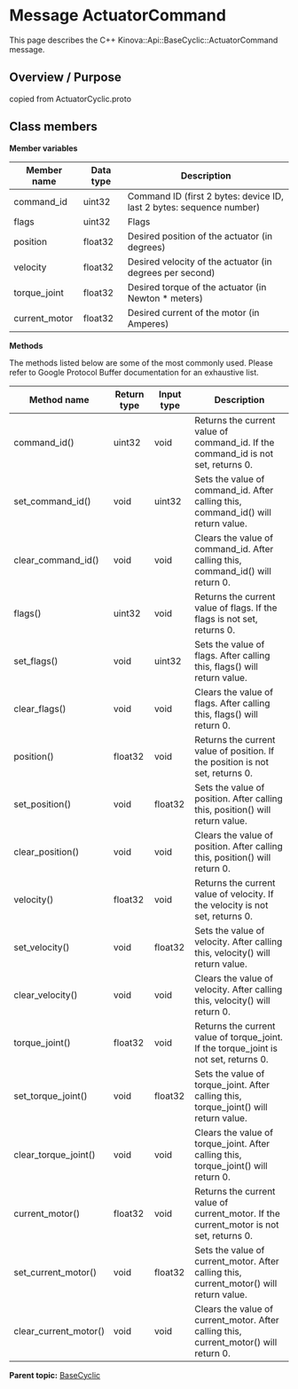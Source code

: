 # Message ActuatorCommand

This page describes the C++ Kinova::Api::BaseCyclic::ActuatorCommand message.

## Overview / Purpose

copied from ActuatorCyclic.proto

## Class members

 **Member variables** 

|Member name|Data type|Description|
|-----------|---------|-----------|
|command\_id|uint32|Command ID \(first 2 bytes: device ID, last 2 bytes: sequence number\)|
|flags|uint32|Flags|
|position|float32|Desired position of the actuator \(in degrees\)|
|velocity|float32|Desired velocity of the actuator \(in degrees per second\)|
|torque\_joint|float32|Desired torque of the actuator \(in Newton \* meters\)|
|current\_motor|float32|Desired current of the motor \(in Amperes\)|

 **Methods** 

The methods listed below are some of the most commonly used. Please refer to Google Protocol Buffer documentation for an exhaustive list.

|Method name|Return type|Input type|Description|
|-----------|-----------|----------|-----------|
|command\_id\(\)|uint32|void|Returns the current value of command\_id. If the command\_id is not set, returns 0.|
|set\_command\_id\(\)|void|uint32|Sets the value of command\_id. After calling this, command\_id\(\) will return value.|
|clear\_command\_id\(\)|void|void|Clears the value of command\_id. After calling this, command\_id\(\) will return 0.|
|flags\(\)|uint32|void|Returns the current value of flags. If the flags is not set, returns 0.|
|set\_flags\(\)|void|uint32|Sets the value of flags. After calling this, flags\(\) will return value.|
|clear\_flags\(\)|void|void|Clears the value of flags. After calling this, flags\(\) will return 0.|
|position\(\)|float32|void|Returns the current value of position. If the position is not set, returns 0.|
|set\_position\(\)|void|float32|Sets the value of position. After calling this, position\(\) will return value.|
|clear\_position\(\)|void|void|Clears the value of position. After calling this, position\(\) will return 0.|
|velocity\(\)|float32|void|Returns the current value of velocity. If the velocity is not set, returns 0.|
|set\_velocity\(\)|void|float32|Sets the value of velocity. After calling this, velocity\(\) will return value.|
|clear\_velocity\(\)|void|void|Clears the value of velocity. After calling this, velocity\(\) will return 0.|
|torque\_joint\(\)|float32|void|Returns the current value of torque\_joint. If the torque\_joint is not set, returns 0.|
|set\_torque\_joint\(\)|void|float32|Sets the value of torque\_joint. After calling this, torque\_joint\(\) will return value.|
|clear\_torque\_joint\(\)|void|void|Clears the value of torque\_joint. After calling this, torque\_joint\(\) will return 0.|
|current\_motor\(\)|float32|void|Returns the current value of current\_motor. If the current\_motor is not set, returns 0.|
|set\_current\_motor\(\)|void|float32|Sets the value of current\_motor. After calling this, current\_motor\(\) will return value.|
|clear\_current\_motor\(\)|void|void|Clears the value of current\_motor. After calling this, current\_motor\(\) will return 0.|

**Parent topic:** [BaseCyclic](../references/summary_BaseCyclic.md)

